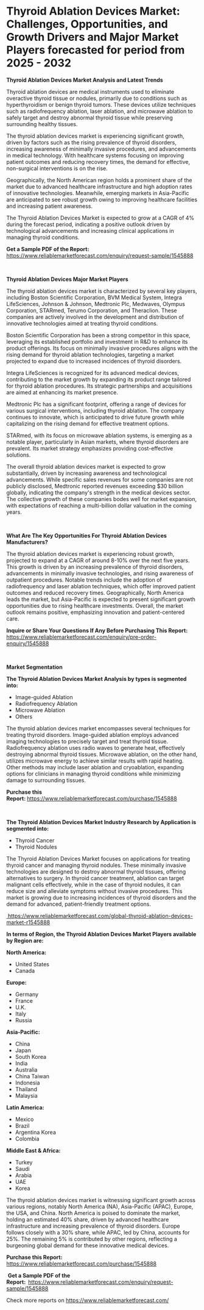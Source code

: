 <p><h1>Thyroid Ablation Devices Market: Challenges, Opportunities, and Growth Drivers and Major Market Players forecasted for period from 2025 - 2032</h1></p><p><strong>Thyroid Ablation Devices Market Analysis and Latest Trends</strong></p>
<p><p>Thyroid ablation devices are medical instruments used to eliminate overactive thyroid tissue or nodules, primarily due to conditions such as hyperthyroidism or benign thyroid tumors. These devices utilize techniques such as radiofrequency ablation, laser ablation, and microwave ablation to safely target and destroy abnormal thyroid tissue while preserving surrounding healthy tissues. </p><p>The thyroid ablation devices market is experiencing significant growth, driven by factors such as the rising prevalence of thyroid disorders, increasing awareness of minimally invasive procedures, and advancements in medical technology. With healthcare systems focusing on improving patient outcomes and reducing recovery times, the demand for effective, non-surgical interventions is on the rise.</p><p>Geographically, the North American region holds a prominent share of the market due to advanced healthcare infrastructure and high adoption rates of innovative technologies. Meanwhile, emerging markets in Asia-Pacific are anticipated to see robust growth owing to improving healthcare facilities and increasing patient awareness. </p><p>The Thyroid Ablation Devices Market is expected to grow at a CAGR of 4% during the forecast period, indicating a positive outlook driven by technological advancements and increasing clinical applications in managing thyroid conditions.</p></p>
<p><strong>Get a Sample PDF of the Report:&nbsp;</strong> <a href="https://www.reliablemarketforecast.com/enquiry/request-sample/1545888?utm_campaign=2479&utm_medium=2&utm_source=Github&utm_content=ia&utm_term=04032025&utm_id=thyroid-ablation-devices">https://www.reliablemarketforecast.com/enquiry/request-sample/1545888</a></p>
<p>&nbsp;</p>
<p><strong>Thyroid Ablation Devices Major Market Players</strong></p>
<p><p>The thyroid ablation devices market is characterized by several key players, including Boston Scientific Corporation, BVM Medical System, Integra LifeSciences, Johnson & Johnson, Medtronic Plc, Medwaves, Olympus Corporation, STARmed, Terumo Corporation, and Theraclion. These companies are actively involved in the development and distribution of innovative technologies aimed at treating thyroid conditions.</p><p>Boston Scientific Corporation has been a strong competitor in this space, leveraging its established portfolio and investment in R&D to enhance its product offerings. Its focus on minimally invasive procedures aligns with the rising demand for thyroid ablation technologies, targeting a market projected to expand due to increased incidences of thyroid disorders.</p><p>Integra LifeSciences is recognized for its advanced medical devices, contributing to the market growth by expanding its product range tailored for thyroid ablation procedures. Its strategic partnerships and acquisitions are aimed at enhancing its market presence.</p><p>Medtronic Plc has a significant footprint, offering a range of devices for various surgical interventions, including thyroid ablation. The company continues to innovate, which is anticipated to drive future growth while capitalizing on the rising demand for effective treatment options.</p><p>STARmed, with its focus on microwave ablation systems, is emerging as a notable player, particularly in Asian markets, where thyroid disorders are prevalent. Its market strategy emphasizes providing cost-effective solutions.</p><p>The overall thyroid ablation devices market is expected to grow substantially, driven by increasing awareness and technological advancements. While specific sales revenues for some companies are not publicly disclosed, Medtronic reported revenues exceeding $30 billion globally, indicating the company's strength in the medical devices sector. The collective growth of these companies bodes well for market expansion, with expectations of reaching a multi-billion dollar valuation in the coming years.</p></p>
<p>&nbsp;</p>
<p><strong>What Are The Key Opportunities For Thyroid Ablation Devices Manufacturers?</strong></p>
<p><p>The thyroid ablation devices market is experiencing robust growth, projected to expand at a CAGR of around 8-10% over the next five years. This growth is driven by an increasing prevalence of thyroid disorders, advancements in minimally invasive technologies, and rising awareness of outpatient procedures. Notable trends include the adoption of radiofrequency and laser ablation techniques, which offer improved patient outcomes and reduced recovery times. Geographically, North America leads the market, but Asia-Pacific is expected to present significant growth opportunities due to rising healthcare investments. Overall, the market outlook remains positive, emphasizing innovation and patient-centered care.</p></p>
<p><strong>Inquire or Share Your Questions If Any Before Purchasing This Report:</strong> <a href="https://www.reliablemarketforecast.com/enquiry/pre-order-enquiry/1545888?utm_campaign=2479&utm_medium=2&utm_source=Github&utm_content=ia&utm_term=04032025&utm_id=thyroid-ablation-devices">https://www.reliablemarketforecast.com/enquiry/pre-order-enquiry/1545888</a></p>
<p>&nbsp;</p>
<p><strong>Market Segmentation</strong></p>
<p><strong>The Thyroid Ablation Devices Market Analysis by types is segmented into:</strong></p>
<p><ul><li>Image-guided Ablation</li><li>Radiofrequency Ablation</li><li>Microwave Ablation</li><li>Others</li></ul></p>
<p><p>The thyroid ablation devices market encompasses several techniques for treating thyroid disorders. Image-guided ablation employs advanced imaging technologies to precisely target and treat thyroid tissue. Radiofrequency ablation uses radio waves to generate heat, effectively destroying abnormal thyroid tissues. Microwave ablation, on the other hand, utilizes microwave energy to achieve similar results with rapid heating. Other methods may include laser ablation and cryoablation, expanding options for clinicians in managing thyroid conditions while minimizing damage to surrounding tissues.</p></p>
<p><strong>Purchase this Report:&nbsp;</strong><a href="https://www.reliablemarketforecast.com/purchase/1545888?utm_campaign=2479&utm_medium=2&utm_source=Github&utm_content=ia&utm_term=04032025&utm_id=thyroid-ablation-devices">https://www.reliablemarketforecast.com/purchase/1545888</a></p>
<p>&nbsp;</p>
<p><strong>The Thyroid Ablation Devices Market Industry Research by Application is segmented into:</strong></p>
<p><ul><li>Thyroid Cancer</li><li>Thyroid Nodules</li></ul></p>
<p><p>The Thyroid Ablation Devices Market focuses on applications for treating thyroid cancer and managing thyroid nodules. These minimally invasive technologies are designed to destroy abnormal thyroid tissues, offering alternatives to surgery. In thyroid cancer treatment, ablation can target malignant cells effectively, while in the case of thyroid nodules, it can reduce size and alleviate symptoms without invasive procedures. This market is growing due to increasing incidences of thyroid disorders and the demand for advanced, patient-friendly treatment options.</p></p>
<p><a href="https://www.reliablemarketforecast.com/global-thyroid-ablation-devices-market-r1545888?utm_campaign=2479&utm_medium=2&utm_source=Github&utm_content=ia&utm_term=04032025&utm_id=thyroid-ablation-devices">&nbsp;https://www.reliablemarketforecast.com/global-thyroid-ablation-devices-market-r1545888</a></p>
<p><strong>In terms of Region, the Thyroid Ablation Devices Market Players available by Region are:</strong></p>
<p>
    <p> <strong> North America: </strong>
        <ul>
            <li>United States</li>
            <li>Canada</li>
        </ul>
        </p> 
    <p> <strong> Europe: </strong>
        <ul>
            <li>Germany</li>
            <li>France</li>
            <li>U.K.</li>
            <li>Italy</li>
            <li>Russia</li>
        </ul>
        </p> 
    <p> <strong> Asia-Pacific: </strong>
        <ul>
            <li>China</li>
            <li>Japan</li>
            <li>South Korea</li>
            <li>India</li>
            <li>Australia</li>
            <li>China Taiwan</li>
            <li>Indonesia</li>
            <li>Thailand</li>
            <li>Malaysia</li>
        </ul>
        </p> 
    <p> <strong> Latin America: </strong>
        <ul>
            <li>Mexico</li>
            <li>Brazil</li>
            <li>Argentina Korea</li>
            <li>Colombia</li>
        </ul>
        </p> 
    <p> <strong> Middle East & Africa: </strong>
        <ul>
            <li>Turkey</li>
            <li>Saudi</li>
            <li>Arabia</li>
            <li>UAE</li>
            <li>Korea</li>
        </ul>
    </p>
    </p>
<p><p>The thyroid ablation devices market is witnessing significant growth across various regions, notably North America (NA), Asia-Pacific (APAC), Europe, the USA, and China. North America is poised to dominate the market, holding an estimated 40% share, driven by advanced healthcare infrastructure and increasing prevalence of thyroid disorders. Europe follows closely with a 30% share, while APAC, led by China, accounts for 25%. The remaining 5% is contributed by other regions, reflecting a burgeoning global demand for these innovative medical devices.</p></p>
<p><strong>Purchase this Report: </strong><a href="https://www.reliablemarketforecast.com/purchase/1545888?utm_campaign=2479&utm_medium=2&utm_source=Github&utm_content=ia&utm_term=04032025&utm_id=thyroid-ablation-devices">https://www.reliablemarketforecast.com/purchase/1545888</a></p>
<p>&nbsp;<strong>Get a Sample PDF of the Report:&nbsp;&nbsp;</strong><a href="https://www.reliablemarketforecast.com/enquiry/request-sample/1545888?utm_campaign=2479&utm_medium=2&utm_source=Github&utm_content=ia&utm_term=04032025&utm_id=thyroid-ablation-devices">https://www.reliablemarketforecast.com/enquiry/request-sample/1545888</a></p>
<p><strong></strong></p>
<p>Check more reports on <a href="https://www.reliablemarketforecast.com/?utm_campaign=2479&utm_medium=2&utm_source=Github&utm_content=ia&utm_term=04032025&utm_id=thyroid-ablation-devices">https://www.reliablemarketforecast.com/</a></p>